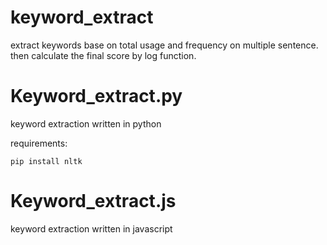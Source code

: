 # keyword_extract

extract keywords base on total usage and frequency on multiple sentence.
then calculate the final score by log function.

# Keyword_extract.py

keyword extraction written in python

requirements:

```
pip install nltk
```
# Keyword_extract.js


keyword extraction written in javascript
